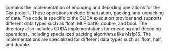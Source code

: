 contains the implementation of encoding and decoding operations for the Gist project. These operations include binarization, packing, and unpacking of data. The code is specific to the CUDA execution provider and supports different data types such as float, MLFloat16, double, and bool. The directory also includes CUDA implementations for encoding and decoding operations, including specialized packing algorithms like Msfp15. The implementations are specialized for different data types such as float, half, and double.